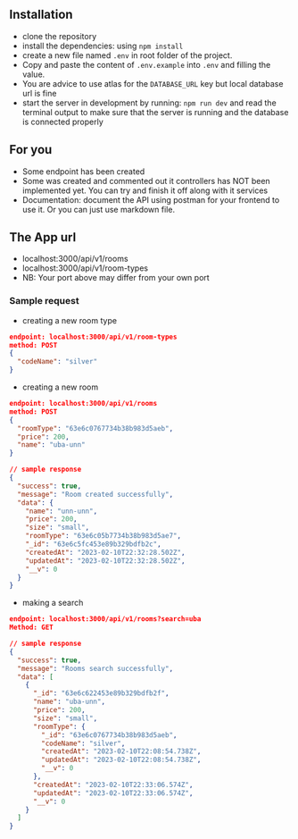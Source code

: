 
## Installation
- clone the repository
- install the dependencies: using `npm install`
- create a new file named `.env` in root folder of the project.
- Copy and paste the content of `.env.example` into `.env` and filling the value.
- You are advice to use atlas for the `DATABASE_URL` key but local database url is fine
- start the server in development by running: `npm run dev` and read the terminal output to make sure that the server is running and the database is connected properly

## For you
- Some endpoint has been created
- Some was created and commented out it controllers has NOT been implemented yet. You can try and finish it off along with it services
- Documentation: document the API using postman for your frontend to use it. Or you can just use markdown file.

## The App url
- localhost:3000/api/v1/rooms
- localhost:3000/api/v1/room-types
- NB: Your port above may differ from your own port

### Sample request
- creating a new room type
```json
endpoint: localhost:3000/api/v1/room-types
method: POST
{
  "codeName": "silver"
}

```

- creating a new room
```json
endpoint: localhost:3000/api/v1/rooms
method: POST
{
  "roomType": "63e6c0767734b38b983d5aeb",
  "price": 200,
  "name": "uba-unn"
}

// sample response
{
  "success": true,
  "message": "Room created successfully",
  "data": {
    "name": "unn-unn",
    "price": 200,
    "size": "small",
    "roomType": "63e6c05b7734b38b983d5ae7",
    "_id": "63e6c5fc453e89b329bdfb2c",
    "createdAt": "2023-02-10T22:32:28.502Z",
    "updatedAt": "2023-02-10T22:32:28.502Z",
    "__v": 0
  }
}
```

- making a search
```json
endpoint: localhost:3000/api/v1/rooms?search=uba
Method: GET

// sample response
{
  "success": true,
  "message": "Rooms search successfully",
  "data": [
    {
      "_id": "63e6c622453e89b329bdfb2f",
      "name": "uba-unn",
      "price": 200,
      "size": "small",
      "roomType": {
        "_id": "63e6c0767734b38b983d5aeb",
        "codeName": "silver",
        "createdAt": "2023-02-10T22:08:54.738Z",
        "updatedAt": "2023-02-10T22:08:54.738Z",
        "__v": 0
      },
      "createdAt": "2023-02-10T22:33:06.574Z",
      "updatedAt": "2023-02-10T22:33:06.574Z",
      "__v": 0
    }
  ]
}
```
